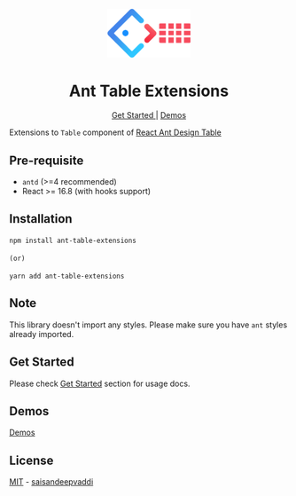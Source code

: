 <p align="center">
  <a href="https://github.com/saisandeepvaddi/ant-table-extensions">
        <img alt="Logo" src="./imgs/logo.png" width="150" />
  </a>
  <h1 align="center">
    Ant Table Extensions
  </h1>
</p>

<p align="center">
    <a href="https://ant-table-extensions.vercel.app/?path=/docs/get-started--page"> Get Started </a>
    | 
    <a href="https://ant-table-extensions.vercel.app/?path=/docs/demos--default">Demos</a>
</p>

Extensions to `Table` component of [React Ant Design Table](https://ant.design/components/table/)

## Pre-requisite

- `antd` (>=4 recommended)
- React >= 16.8 (with hooks support)

## Installation

```shell
npm install ant-table-extensions

(or)

yarn add ant-table-extensions
```

## Note

This library doesn't import any styles. Please make sure you have `ant` styles already imported.

## Get Started

Please check [Get Started](https://ant-table-extensions.vercel.app/?path=/docs/get-started--page) section for usage docs.

## Demos

[Demos](https://ant-table-extensions.vercel.app/?path=/docs/demos--default)

## License

[MIT](/LICENSE) - [saisandeepvaddi](https://github.com/saisandeepvaddi)
